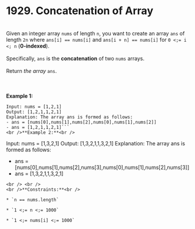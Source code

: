 # 1929. Concatenation of Array

<br />Given an integer array `nums` of length `n`, you want to create an array `ans` of length `2n` where `ans[i] == nums[i]` and `ans[i + n] == nums[i]` for `0 <;= i <; n` (**0-indexed**).<br />
<br />Specifically, `ans` is the **concatenation** of two `nums` arrays.<br />
<br />Return <em>the array </em>`ans`.<br />
<br /> <br />
<br />**Example 1:**<br />
```
Input: nums = [1,2,1]
Output: [1,2,1,1,2,1]
Explanation: The array ans is formed as follows:
- ans = [nums[0],nums[1],nums[2],nums[0],nums[1],nums[2]]
- ans = [1,2,1,1,2,1]```
<br />**Example 2:**<br />
```
Input: nums = [1,3,2,1]
Output: [1,3,2,1,1,3,2,1]
Explanation: The array ans is formed as follows:
- ans = [nums[0],nums[1],nums[2],nums[3],nums[0],nums[1],nums[2],nums[3]]
- ans = [1,3,2,1,1,3,2,1]
```
<br /> <br />
<br />**Constraints:**<br />

* `n == nums.length`

* `1 <;= n <;= 1000`

* `1 <;= nums[i] <;= 1000`
